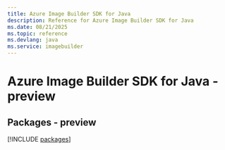```yaml
---
title: Azure Image Builder SDK for Java
description: Reference for Azure Image Builder SDK for Java
ms.date: 08/21/2025
ms.topic: reference
ms.devlang: java
ms.service: imagebuilder
---
```

# Azure Image Builder SDK for Java - preview
## Packages - preview
[!INCLUDE [packages](image-builder-index.md)]